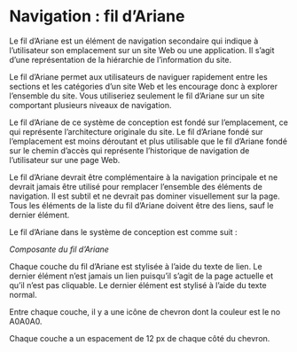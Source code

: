 # Navigation : fil d’Ariane

Le fil d’Ariane est un élément de navigation secondaire qui indique à l’utilisateur son emplacement sur un site Web ou une application. Il s’agit d’une représentation de la hiérarchie de l’information du site.

Le fil d’Ariane permet aux utilisateurs de naviguer rapidement entre les sections et les catégories d’un site Web et les encourage donc à explorer l’ensemble du site. Vous utiliseriez seulement le fil d’Ariane sur un site comportant plusieurs niveaux de navigation.

Le fil d’Ariane de ce système de conception est fondé sur l’emplacement, ce qui représente l’architecture originale du site. Le fil d’Ariane fondé sur l’emplacement est moins déroutant et plus utilisable que le fil d’Ariane fondé sur le chemin d’accès qui représente l’historique de navigation de l’utilisateur sur une page Web.

Le fil d’Ariane devrait être complémentaire à la navigation principale et ne devrait jamais être utilisé pour remplacer l’ensemble des éléments de navigation. Il est subtil et ne devrait pas dominer visuellement sur la page. Tous les éléments de la liste du fil d’Ariane doivent être des liens, sauf le dernier élément.

Le fil d’Ariane dans le système de conception est comme suit :

*Composante du fil d’Ariane*

Chaque couche du fil d’Ariane est stylisée à l’aide du texte de lien. Le dernier élément n’est jamais un lien puisqu’il s’agit de la page actuelle et qu’il n’est pas cliquable. Le dernier élément est stylisé à l’aide du texte normal.

Entre chaque couche, il y a une icône de chevron dont la couleur est le no A0A0A0.

Chaque couche a un espacement de 12 px de chaque côté du chevron.
